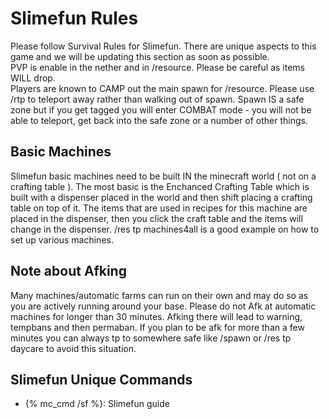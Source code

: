 # Slimefun Rules
Please follow Survival Rules for Slimefun. There are unique aspects to this game and we will be updating this section as soon as possible.<br>
PVP is enable in the nether and in /resource. Please be careful as items WILL drop. <br>
Players are known to CAMP out the main spawn for /resource. Please use /rtp to teleport away rather than walking out of spawn. Spawn IS a safe zone but if you get tagged you will enter COMBAT mode - you will not be able to teleport, get back into the safe zone or a number of other things. <br>

## Basic Machines
Slimefun basic machines need to be built IN the minecraft world ( not on a crafting table ). The most basic is the Enchanced Crafting Table which is built with a dispenser placed in the world and then shift placing a crafting table on top of it. The items that are used in recipes for this machine are placed in the dispenser, then you click the craft table and the items will change in the dispenser. /res tp machines4all is a good example on how to set up various machines.

## Note about Afking
Many machines/automatic farms can run on their own and may do so as you are actively running around your base. Please do not Afk at automatic machines for longer than 30 minutes. Afking there will lead to warning, tempbans and then permaban. If you plan to be afk for more than a few minutes you can always tp to somewhere safe like /spawn or /res tp daycare to avoid this situation.<br>

## Slimefun Unique Commands
* {% mc_cmd /sf %}: Slimefun guide
